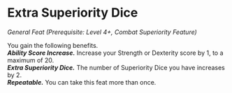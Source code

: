 # Extra Superiority Dice
*General Feat (Prerequisite: Level 4+, Combat Superiority Feature)*

You gain the following benefits.  
***Ability Score Increase.*** Increase your Strength or Dexterity score by 1, to a maximum of 20.  
***Extra Superiority Dice.*** The number of Superiority Dice you have increases by 2.  
***Repeatable.*** You can take this feat more than once.